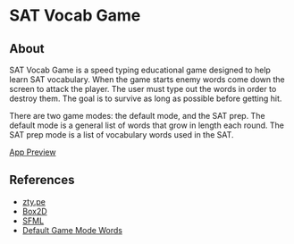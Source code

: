 # SAT Vocab Game

## About
SAT Vocab Game is a speed typing educational game designed to help learn SAT vocabulary. When the game starts enemy words come down the screen to attack the player. The user must type out the words in order to destroy them. The goal is to survive as long as possible before getting hit. 

There are two game modes: the default mode, and the SAT prep. The default mode is a general list of words that grow in length each round. The SAT prep mode is a list of vocabulary words used in the SAT. 

[App Preview](https://youtu.be/IkJ4Xtj63wU)

## References

- [zty.pe](https://zty.pe/)
- [Box2D](https://github.com/erincatto/Box2D)
- [SFML](https://www.sfml-dev.org/index.php)
- [Default Game Mode Words](http://www.wordfrequency.info)
